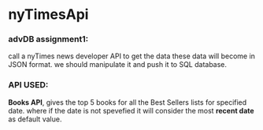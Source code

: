 # nyTimesApi
### advDB assignment1:
call a nyTimes news developer API to get the data
these data will become in JSON format.
we should manipulate it and push it to SQL database.

### API USED: 
**Books API**, gives the top 5 books for all the Best Sellers lists for specified date.
where if the date is not spevefied it will consider the most **recent date** as default value.